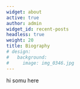 ```yaml
---
widget: about
active: true
author: admin
widget_id: recent-posts
headless: true
weight: 20
title: Biography
# design:
#   background:
#     image: img_0346.jpg
---
```

hi somu here
